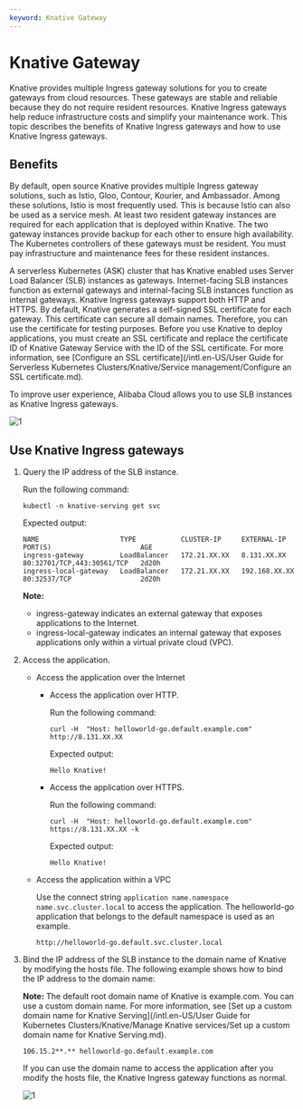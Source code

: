 ```yaml
---
keyword: Knative Gateway
---
```


# Knative Gateway

Knative provides multiple Ingress gateway solutions for you to create gateways from cloud resources. These gateways are stable and reliable because they do not require resident resources. Knative Ingress gateways help reduce infrastructure costs and simplify your maintenance work. This topic describes the benefits of Knative Ingress gateways and how to use Knative Ingress gateways.

## Benefits

By default, open source Knative provides multiple Ingress gateway solutions, such as Istio, Gloo, Contour, Kourier, and Ambassador. Among these solutions, Istio is most frequently used. This is because Istio can also be used as a service mesh. At least two resident gateway instances are required for each application that is deployed within Knative. The two gateway instances provide backup for each other to ensure high availability. The Kubernetes controllers of these gateways must be resident. You must pay infrastructure and maintenance fees for these resident instances.

A serverless Kubernetes \(ASK\) cluster that has Knative enabled uses Server Load Balancer \(SLB\) instances as gateways. Internet-facing SLB instances function as external gateways and internal-facing SLB instances function as internal gateways. Knative Ingress gateways support both HTTP and HTTPS. By default, Knative generates a self-signed SSL certificate for each gateway. This certificate can secure all domain names. Therefore, you can use the certificate for testing purposes. Before you use Knative to deploy applications, you must create an SSL certificate and replace the certificate ID of Knative Gateway Service with the ID of the SSL certificate. For more information, see [Configure an SSL certificate](/intl.en-US/User Guide for Serverless Kubernetes Clusters/Knative/Service management/Configure an SSL certificate.md).

To improve user experience, Alibaba Cloud allows you to use SLB instances as Knative Ingress gateways.

![1](https://static-aliyun-doc.oss-accelerate.aliyuncs.com/assets/img/en-US/5547867061/p171606.png)

## Use Knative Ingress gateways

1.  Query the IP address of the SLB instance.

    Run the following command:

    ```
    kubectl -n knative-serving get svc
    ```

    Expected output:

    ```
    NAME                    TYPE           CLUSTER-IP     EXTERNAL-IP      PORT(S)                      AGE
    ingress-gateway         LoadBalancer   172.21.XX.XX   8.131.XX.XX      80:32701/TCP,443:30561/TCP   2d20h
    ingress-local-gateway   LoadBalancer   172.21.XX.XX   192.168.XX.XX    80:32537/TCP                 2d20h
    ```

    **Note:**

    -   ingress-gateway indicates an external gateway that exposes applications to the Internet.
    -   ingress-local-gateway indicates an internal gateway that exposes applications only within a virtual private cloud \(VPC\).
2.  Access the application.

    -   Access the application over the Internet
        -   Access the application over HTTP.

            Run the following command:

            ```
            curl -H  "Host: helloworld-go.default.example.com" http://8.131.XX.XX
            ```

            Expected output:

            ```
            Hello Knative!
            ```

        -   Access the application over HTTPS.

            Run the following command:

            ```
            curl -H  "Host: helloworld-go.default.example.com" https://8.131.XX.XX -k
            ```

            Expected output:

            ```
            Hello Knative!
            ```

    -   Access the application within a VPC

        Use the connect string `application name.namespace name.svc.cluster.local` to access the application. The helloworld-go application that belongs to the default namespace is used as an example.

        ```
        http://helloworld-go.default.svc.cluster.local
        ```

3.  Bind the IP address of the SLB instance to the domain name of Knative by modifying the hosts file. The following example shows how to bind the IP address to the domain name:

    **Note:** The default root domain name of Knative is example.com. You can use a custom domain name. For more information, see [Set up a custom domain name for Knative Serving](/intl.en-US/User Guide for Kubernetes Clusters/Knative/Manage Knative services/Set up a custom domain name for Knative Serving.md).

    ```
    106.15.2**.** helloworld-go.default.example.com
    ```

    If you can use the domain name to access the application after you modify the hosts file, the Knative Ingress gateway functions as normal.

    ![1](https://static-aliyun-doc.oss-accelerate.aliyuncs.com/assets/img/en-US/5547867061/p170859.png)


